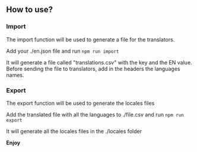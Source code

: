 ## How to use?

### Import

The import function will be used to generate a file for the translators.

Add your ./en.json file and run `npm run import`

It will generate a file called "translations.csv" with the key and the EN value.
Before sending the file to translators, add in the headers the languages names.

### Export

The export function will be used to generate the locales files

Add the translated file with all the languages to ./file.csv and run `npm run export`

It will generate all the locales files in the ./locales folder

**Enjoy**
